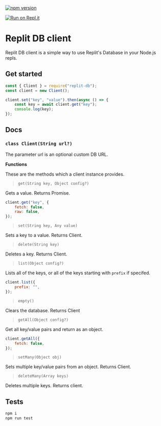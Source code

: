 [![npm version](https://badge.fury.io/js/replit-db.svg)](https://badge.fury.io/js/replit-db)

[![Run on Repl.it](https://repl.it/badge/github/7heMech/Replit-Database)](https://repl.it/github/7heMech/Replit-Database)

# Replit DB client
Replit DB client is a simple way to use Replit's Database in your Node.js repls.

## Get started
```js
const { Client } = require("replit-db");
const client = new Client();

client.set("key", "value").then(async () => {
	const key = await client.get("key");
	console.log(key);
});
```

## Docs
### `class Client(String url?)`
The parameter url is an optional custom DB URL.

**Functions**

These are the methods which a client instance provides.


> `get(String key, Object config?)`

Gets a value. Returns Promise.

```js
client.get("key", {
	fetch: false,
	raw: false,
});
```


> `set(String key, Any value)`

Sets a key to a value. Returns Client. 


> `delete(String key)`

Deletes a key. Returns Client.


> `list(Object config?)`

Lists all of the keys, or all of the keys starting with `prefix` if specifed.

```js
client.list({
	prefix: "",
});
```


> `empty()`

Clears the database. Returns Client


> `getAll(Object config?)`

Get all key/value pairs and return as an object.

```js
client.getAll({ 
	fetch: false,
});
```


> `setMany(Object obj)`

Sets multiple key/value pairs from an object. Returns Client.


> `deleteMany(Array keys)`

Deletes multiple keys. Returns client.


## Tests
```sh
npm i
npm run test
```